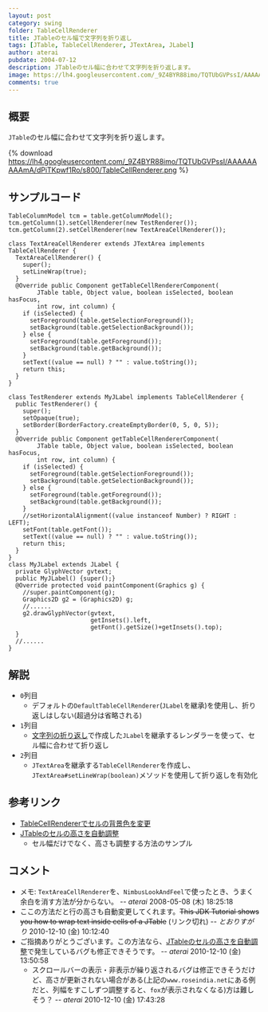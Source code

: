```yaml
---
layout: post
category: swing
folder: TableCellRenderer
title: JTableのセル幅で文字列を折り返し
tags: [JTable, TableCellRenderer, JTextArea, JLabel]
author: aterai
pubdate: 2004-07-12
description: JTableのセル幅に合わせて文字列を折り返します。
image: https://lh4.googleusercontent.com/_9Z4BYR88imo/TQTUbGVPssI/AAAAAAAAAmA/dPiTKpwf1Ro/s800/TableCellRenderer.png
comments: true
---
```

## 概要
`JTable`のセル幅に合わせて文字列を折り返します。

{% download https://lh4.googleusercontent.com/_9Z4BYR88imo/TQTUbGVPssI/AAAAAAAAAmA/dPiTKpwf1Ro/s800/TableCellRenderer.png %}

## サンプルコード
<pre class="prettyprint"><code>TableColumnModel tcm = table.getColumnModel();
tcm.getColumn(1).setCellRenderer(new TestRenderer());
tcm.getColumn(2).setCellRenderer(new TextAreaCellRenderer());
</code></pre>
<pre class="prettyprint"><code>class TextAreaCellRenderer extends JTextArea implements TableCellRenderer {
  TextAreaCellRenderer() {
    super();
    setLineWrap(true);
  }
  @Override public Component getTableCellRendererComponent(
        JTable table, Object value, boolean isSelected, boolean hasFocus,
        int row, int column) {
    if (isSelected) {
      setForeground(table.getSelectionForeground());
      setBackground(table.getSelectionBackground());
    } else {
      setForeground(table.getForeground());
      setBackground(table.getBackground());
    }
    setText((value == null) ? "" : value.toString());
    return this;
  }
}
</code></pre>
<pre class="prettyprint"><code>class TestRenderer extends MyJLabel implements TableCellRenderer {
  public TestRenderer() {
    super();
    setOpaque(true);
    setBorder(BorderFactory.createEmptyBorder(0, 5, 0, 5));
  }
  @Override public Component getTableCellRendererComponent(
        JTable table, Object value, boolean isSelected, boolean hasFocus,
        int row, int column) {
    if (isSelected) {
      setForeground(table.getSelectionForeground());
      setBackground(table.getSelectionBackground());
    } else {
      setForeground(table.getForeground());
      setBackground(table.getBackground());
    }
    //setHorizontalAlignment((value instanceof Number) ? RIGHT : LEFT);
    setFont(table.getFont());
    setText((value == null) ? "" : value.toString());
    return this;
  }
}
class MyJLabel extends JLabel {
  private GlyphVector gvtext;
  public MyJLabel() {super();}
  @Override protected void paintComponent(Graphics g) {
    //super.paintComponent(g);
    Graphics2D g2 = (Graphics2D) g;
    //......
    g2.drawGlyphVector(gvtext,
                       getInsets().left,
                       getFont().getSize()+getInsets().top);
  }
  //......
}
</code></pre>

## 解説
- `0`列目
    - デフォルトの`DefaultTableCellRenderer`(`JLabel`を継承)を使用し、折り返しはしない(超過分は省略される)
- `1`列目
    - [文字列の折り返し](http://ateraimemo.com/Swing/GlyphVector.html)で作成した`JLabel`を継承するレンダラーを使って、セル幅に合わせて折り返し
- `2`列目
    - `JTextArea`を継承する`TableCellRenderer`を作成し、`JTextArea#setLineWrap(boolean)`メソッドを使用して折り返しを有効化

<!-- dummy comment line for breaking list -->

## 参考リンク
- [TableCellRendererでセルの背景色を変更](http://ateraimemo.com/Swing/StripeTable.html)
- [JTableのセルの高さを自動調整](http://ateraimemo.com/Swing/AutoWrapTableCell.html)
    - セル幅だけでなく、高さも調整する方法のサンプル

<!-- dummy comment line for breaking list -->

## コメント
- メモ: `TextAreaCellRenderer`を、`NimbusLookAndFeel`で使ったとき、うまく余白を消す方法が分からない。 -- *aterai* 2008-05-08 (木) 18:25:18
- ここの方法だと行の高さも自動変更してくれます。~~This JDK Tutorial shows you how to wrap text inside cells of a JTable~~ (リンク切れ) -- *とおりすがり* 2010-12-10 (金) 10:12:40
- ご指摘ありがとうございます。この方法なら、[JTableのセルの高さを自動調整](http://ateraimemo.com/Swing/AutoWrapTableCell.html)で発生しているバグも修正できそうです。 -- *aterai* 2010-12-10 (金) 13:50:58
    - スクロールバーの表示・非表示が繰り返されるバグは修正できそうだけど、高さが更新されない場合がある(上記の`www.roseindia.net`にある例だと、列幅をすこしずつ調整すると、`fox`が表示されなくなる)方は難しそう？ -- *aterai* 2010-12-10 (金) 17:43:28

<!-- dummy comment line for breaking list -->
